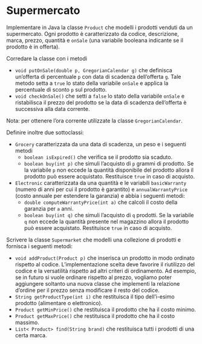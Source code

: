 # Supermercato

Implementare in Java la classe `Product` che modelli i prodotti venduti da un supermercato.
Ogni prodotto è caratterizzato da codice, descrizione, marca, prezzo, quantità e `onSale` (una variabile booleana
indicante se il prodotto è in offerta).

Corredare la classe con i metodi

- `void putOnSale(double p, GregorianCalendar g)` che definisca un’offerta di percentuale `p` con data di scadenza
  dell’offerta `g`. Tale metodo setta a `true` lo stato della variabile `onSale` e applica la percentuale di sconto `p`
  sul prodotto.
- `void checkOnSale()` che setti a `false` lo stato della variabile `onSale` e ristabilisca il prezzo del prodotto se la
  data di scadenza dell’offerta è successiva alla data corrente.

Nota: per ottenere l’ora corrente utilizzate la classe `GregorianCalendar`.

Definire inoltre due sottoclassi:

- `Grocery` caratterizzata da una data di scadenza, un peso e i seguenti metodi
    - `boolean isExpired()` che verifica se il prodotto sia scaduto.
    - `boolean buy(int p)` che simuli l’acquisto di `p` grammi di prodotto. Se la variabile `p` non eccede la quantità
      disponibile del prodotto allora il prodotto può essere acquistato. Restituisce `true` in caso di acquisto.
- `Electronic` caratterizzata da una quantità e le variabili `basicWarranty` (numero di anni per cui il prodotto è
  garantito) e `annualWarrantyPrice` (costo annuale per estendere la garanzia) e abbia i seguenti metodi:
    - `double computeWarrantyPrice(int a)` che calcoli il costo della garanzia per `a` anni.
    - `boolean buy(int q)` che simuli l’acquisto di `q` prodotti. Se la variabile `q` non eccede la quantità presente
      nel magazzino allora il prodotto può essere acquistato. Restituisce `true` in caso di acquisto.

Scrivere la classe `Supermarket` che modelli una collezione di prodotti e fornisca i seguenti metodi:

- `void addProduct(Product p)` che inserisca un prodotto in modo ordinato rispetto al codice. L’implementazione scelta
  deve favorire il riutilizzo del codice e la versatilità rispetto ad altri criteri di ordinamento. Ad esempio, se in
  futuro si vuole ordinare rispetto al prezzo, vogliamo poter aggiungere soltanto una nuova classe che implementi la
  relazione d’ordine per il prezzo senza modificare il resto del codice.
- `String getProductType(int i)` che restituisca il tipo dell’i-esimo prodotto (alimentare o elettronico).
- `Product getMinPrice()` che restituisca il prodotto che ha il costo minimo.
- `Product getMaxPrice()` che restituisca il prodotto che ha il costo massimo.
- `List< Product> find(String brand)` che restituisca tutti i prodotti di una certa marca.